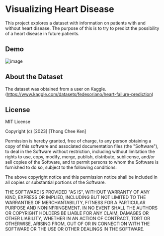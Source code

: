 # Visualizing Heart Disease 
This project explores a dataset with information on patients with and without heart disease. The purpose of this is to try to predict the possibility of a heart disease in future patients. 

## Demo

![image](https://github.com/LouisThong15/Data-Analysis-Project/assets/134668971/b494e6c1-2dfa-4421-8f0a-cad82eac009e)

## About the Dataset
The dataset was obtained from a user on Kaggle. (https://www.kaggle.com/datasets/fedesoriano/heart-failure-prediction)

## License
MIT License

Copyright (c) [2023] [Thong Chee Ken]

Permission is hereby granted, free of charge, to any person obtaining a copy
of this software and associated documentation files (the "Software"), to deal
in the Software without restriction, including without limitation the rights
to use, copy, modify, merge, publish, distribute, sublicense, and/or sell
copies of the Software, and to permit persons to whom the Software is
furnished to do so, subject to the following conditions:

The above copyright notice and this permission notice shall be included in all
copies or substantial portions of the Software.

THE SOFTWARE IS PROVIDED "AS IS", WITHOUT WARRANTY OF ANY KIND, EXPRESS OR
IMPLIED, INCLUDING BUT NOT LIMITED TO THE WARRANTIES OF MERCHANTABILITY,
FITNESS FOR A PARTICULAR PURPOSE AND NONINFRINGEMENT. IN NO EVENT SHALL THE
AUTHORS OR COPYRIGHT HOLDERS BE LIABLE FOR ANY CLAIM, DAMAGES OR OTHER
LIABILITY, WHETHER IN AN ACTION OF CONTRACT, TORT OR OTHERWISE, ARISING FROM,
OUT OF OR IN CONNECTION WITH THE SOFTWARE OR THE USE OR OTHER DEALINGS IN THE
SOFTWARE.

